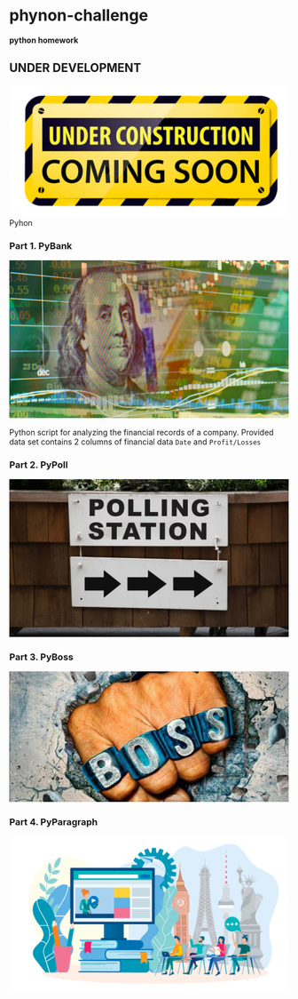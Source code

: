 # phynon-challenge
**python homework**
## UNDER DEVELOPMENT
![underconstruction picture](https://github.com/ykrasnikov/phynon-challenge/blob/main/Images/construction.png)
Pyhon
### Part 1. PyBank
![PyBank picture](https://github.com/ykrasnikov/phynon-challenge/blob/main/Images/pybank.png)

Python script for analyzing the financial records of a company. Provided data set contains 2 columns of financial data  `Date` and `Profit/Losses`

### Part 2. PyPoll
![pyPoll Picture](https://github.com/ykrasnikov/phynon-challenge/blob/main/Images/pypoll.png)
### Part 3. PyBoss
![PyBoss Picture](https://github.com/ykrasnikov/phynon-challenge/blob/main/Images/pyboss.jpg)
### Part 4. PyParagraph
![PyParagraph Picture](https://github.com/ykrasnikov/phynon-challenge/blob/main/Images/pyparagraph.png)

